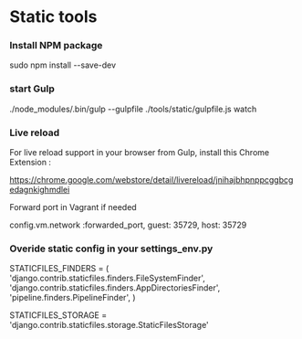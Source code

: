 # Static tools

### Install NPM package

  sudo npm install --save-dev

### start Gulp

  ./node_modules/.bin/gulp --gulpfile ./tools/static/gulpfile.js watch

### Live reload

For live reload support in your browser from Gulp, install this Chrome Extension :

  https://chrome.google.com/webstore/detail/livereload/jnihajbhpnppcggbcgedagnkighmdlei

Forward port in Vagrant if needed

  config.vm.network :forwarded_port, guest: 35729, host: 35729

### Overide static config in your settings_env.py

  STATICFILES_FINDERS = (
      'django.contrib.staticfiles.finders.FileSystemFinder',
      'django.contrib.staticfiles.finders.AppDirectoriesFinder',
      'pipeline.finders.PipelineFinder',
  )

  STATICFILES_STORAGE = 'django.contrib.staticfiles.storage.StaticFilesStorage'
